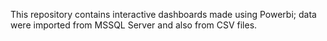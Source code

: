 This repository contains interactive dashboards made using Powerbi; data were imported from MSSQL Server and also from CSV files.
